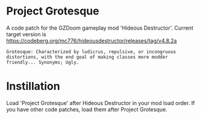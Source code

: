 # Project Grotesque
A code patch for the GZDoom gameplay mod 'Hideous Destructor'.
Current target version is https://codeberg.org/mc776/hideousdestructor/releases/tag/v4.8.2a

`
Grotesque: Characterized by ludicrus, repulsive, or incongruous distortions, with the end goal of making classes more modder friendly... Synonyms; Ugly.
`

# Instillation
Load 'Project Grotesque' after Hideous Destructor in your mod load order. If you have other code patches, load them after Project Grotesque.
